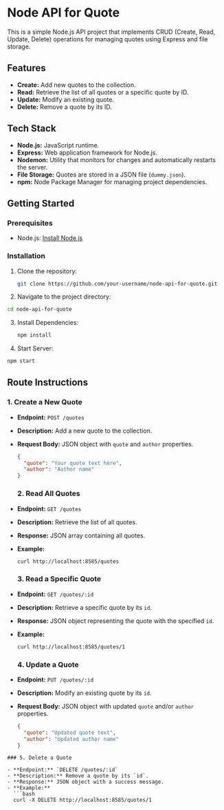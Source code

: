 # Node API for Quote

This is a simple Node.js API project that implements CRUD (Create, Read, Update, Delete) operations for managing quotes using Express and file storage.

## Features

- **Create:** Add new quotes to the collection.
- **Read:** Retrieve the list of all quotes or a specific quote by ID.
- **Update:** Modify an existing quote.
- **Delete:** Remove a quote by its ID.

## Tech Stack

- **Node.js:** JavaScript runtime.
- **Express:** Web application framework for Node.js.
- **Nodemon:** Utility that monitors for changes and automatically restarts the server.
- **File Storage:** Quotes are stored in a JSON file (`dummy.json`).
- **npm:** Node Package Manager for managing project dependencies.

## Getting Started

### Prerequisites

- Node.js: [Install Node.js](https://nodejs.org/)

### Installation

1. Clone the repository:

   ```bash
   git clone https://github.com/your-username/node-api-for-quote.git
   ```

2. Navigate to the project directory:

```bash
cd node-api-for-quote
```

3. Install Dependencies:

   ```bash
   npm install
   ```

4. Start Server:

```bash
npm start
```

## Route Instructions

### 1. Create a New Quote

- **Endpoint:** `POST /quotes`
- **Description:** Add a new quote to the collection.
- **Request Body:** JSON object with `quote` and `author` properties.

  ```json
  {
    "quote": "Your quote text here",
    "author": "Author name"
  }
  ```

  ### 2. Read All Quotes

- **Endpoint:** `GET /quotes`
- **Description:** Retrieve the list of all quotes.
- **Response:** JSON array containing all quotes.
- **Example:**

  ```bash
  curl http://localhost:8585/quotes
  ```

  ### 3. Read a Specific Quote

- **Endpoint:** `GET /quotes/:id`
- **Description:** Retrieve a specific quote by its `id`.
- **Response:** JSON object representing the quote with the specified `id`.
- **Example:**

  ```bash
  curl http://localhost:8585/quotes/1
  ```

  ### 4. Update a Quote

- **Endpoint:** `PUT /quotes/:id`
- **Description:** Modify an existing quote by its `id`.
- **Request Body:** JSON object with updated `quote` and/or `author` properties.
  ```json
  {
    "quote": "Updated quote text",
    "author": "Updated author name"
  }
  ```

````
### 5. Delete a Quote

- **Endpoint:** `DELETE /quotes/:id`
- **Description:** Remove a quote by its `id`.
- **Response:** JSON object with a success message.
- **Example:**
  ```bash
  curl -X DELETE http://localhost:8585/quotes/1
````
